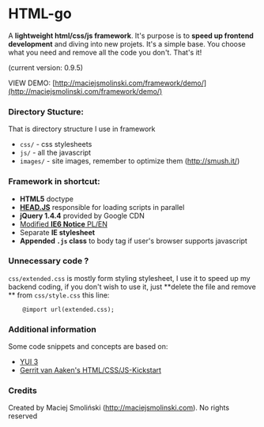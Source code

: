 # HTML-go

A **lightweight html/css/js framework**.
It's purpose is to **speed up frontend development** and diving into new projets. 
It's a simple base. You choose what you need and remove all the code you don't. That's it!

(current version: 0.9.5)

VIEW DEMO: [http://maciejsmolinski.com/framework/demo/](http://maciejsmolinski.com/framework/demo/)

### Directory Stucture:

That is directory structure I use in framework

* `css/` - css stylesheets
* `js/` - all the javascript
* `images/` - site images, remember to optimize them (<http://smush.it/>)

### Framework in shortcut:

* **HTML5** doctype
* [**HEAD.JS**](http://headjs.com) responsible for loading scripts in parallel
* **jQuery 1.4.4** provided by Google CDN
* [Modified **IE6 Notice** PL/EN](http://shapeshed.github.com/ie6-notice/)
* Separate **IE stylesheet**
* **Appended `.js` class** to body tag if user's browser supports javascript

### Unnecessary code ?

`css/extended.css` is mostly form styling stylesheet, I use it to speed up my backend coding, if you don't wish to use it, just **delete the file and remove ** from `css/style.css` this line:

		@import url(extended.css);

### Additional information

Some code snippets and concepts are based on:

* [YUI 3](http://developer.yahoo.com/yui/3/)
* [Gerrit van Aaken's HTML/CSS/JS-Kickstart](http://praegnanz.de/weblog/htmlcssjs-kickstart)

### Credits

Created by Maciej Smoliński (<http://maciejsmolinski.com>). No rights reserved